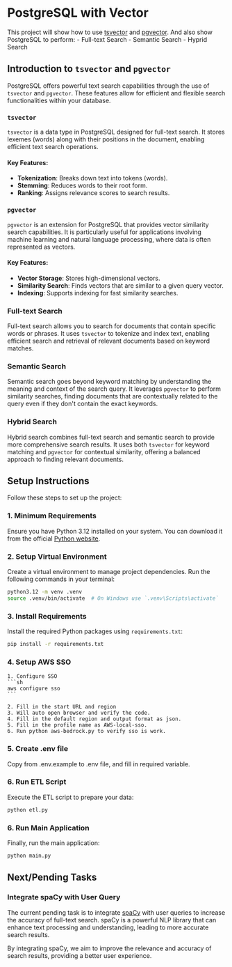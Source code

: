 # PostgreSQL with Vector
This project will show how to use [tsvector](https://www.postgresql.org/docs/current/datatype-textsearch.html) and [pgvector](https://github.com/pgvector/pgvector).
And also show PostgreSQL to perform:
    - Full-text Search
    - Semantic Search
    - Hyprid Search

## Introduction to `tsvector` and `pgvector`

PostgreSQL offers powerful text search capabilities through the use of `tsvector` and `pgvector`. These features allow for efficient and flexible search functionalities within your database.

### `tsvector`

`tsvector` is a data type in PostgreSQL designed for full-text search. It stores lexemes (words) along with their positions in the document, enabling efficient text search operations.

#### Key Features:
- **Tokenization**: Breaks down text into tokens (words).
- **Stemming**: Reduces words to their root form.
- **Ranking**: Assigns relevance scores to search results.

### `pgvector`

`pgvector` is an extension for PostgreSQL that provides vector similarity search capabilities. It is particularly useful for applications involving machine learning and natural language processing, where data is often represented as vectors.

#### Key Features:
- **Vector Storage**: Stores high-dimensional vectors.
- **Similarity Search**: Finds vectors that are similar to a given query vector.
- **Indexing**: Supports indexing for fast similarity searches.

### Full-text Search

Full-text search allows you to search for documents that contain specific words or phrases. It uses `tsvector` to tokenize and index text, enabling efficient search and retrieval of relevant documents based on keyword matches.

### Semantic Search

Semantic search goes beyond keyword matching by understanding the meaning and context of the search query. It leverages `pgvector` to perform similarity searches, finding documents that are contextually related to the query even if they don't contain the exact keywords.

### Hybrid Search

Hybrid search combines full-text search and semantic search to provide more comprehensive search results. It uses both `tsvector` for keyword matching and `pgvector` for contextual similarity, offering a balanced approach to finding relevant documents.

## Setup Instructions

Follow these steps to set up the project:


### 1. Minimum Requirements

Ensure you have Python 3.12 installed on your system. You can download it from the official [Python website](https://www.python.org/downloads/).

### 2. Setup Virtual Environment

Create a virtual environment to manage project dependencies. Run the following commands in your terminal:

```sh
python3.12 -m venv .venv
source .venv/bin/activate  # On Windows use `.venv\Scripts\activate`
```

### 3. Install Requirements

Install the required Python packages using `requirements.txt`:

```sh
pip install -r requirements.txt
```

### 4. Setup AWS SSO
    1. Configure SSO
    ```sh
    aws configure sso
    ```

    2. Fill in the start URL and region
    3. Will auto open browser and verify the code.
    4. Fill in the default region and output format as json.
    5. Fill in the profile name as AWS-local-sso.
    6. Run python aws-bedrock.py to verify sso is work.

### 5. Create .env file

Copy from .env.example to .env file, and fill in required variable.

### 6. Run ETL Script

Execute the ETL script to prepare your data:

```sh
python etl.py
```

### 6. Run Main Application

Finally, run the main application:

```sh
python main.py
```

## Next/Pending Tasks

### Integrate spaCy with User Query

The current pending task is to integrate [spaCy](https://spacy.io/) with user queries to increase the accuracy of full-text search. spaCy is a powerful NLP library that can enhance text processing and understanding, leading to more accurate search results.

By integrating spaCy, we aim to improve the relevance and accuracy of search results, providing a better user experience.